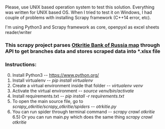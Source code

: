 Please, use UNIX based operation system to test this solution. Everything was written for UNIX based OS. When I tried to test it on Windows, I had couple of problems with installing Scrapy framework (C++14 error, etc). 

I'm using Python3 and Scrapy framework as core, openpyxl as excel sheets reader/writer

### This scrapy project parses [Otkritie Bank of Russia map](https://www.open.ru/map) through API to get branches data and stores scraped data into *.xlsx file

### Instructions:

0) Install Python3 -- https://www.python.org/
1) Install virtualenv -- *pip install virtualenv*
2) Create a virtual environment inside that folder -- *virtualenv venv*
3) Activate the virtual environment -- *source venv/bin/activate*
4) Install requirements.txt -- *pip install -r requirements.txt*
5) To open the main source file, go to *scrapy_otkritie/scrapy_otkritie/spiders -- otrkitie.py*
6) You can run spider through terminal command -- *scrapy crawl otkritie*   
6.5) Or you can run main.py which does the same thing *scrapy crawl otkritie*
